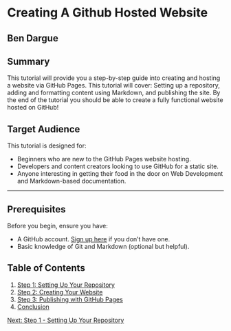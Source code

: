 # Creating A Github Hosted Website
## Ben Dargue

## Summary
This tutorial will provide you a step-by-step guide into creating and hosting a website via GitHub Pages. This tutorial will cover: Setting up a repository, adding and formatting content using Markdown, and publishing the site. By the end of the tutorial you should be able to create a fully functional website hosted on GitHub!

## Target Audience
This tutorial is designed for:
- Beginners who are new to the GitHub Pages website hosting.
- Developers and content creators looking to use GitHub for a static site.
- Anyone interesting in getting their food in the door on Web Development and Markdown-based documentation.

---

## Prerequisites
Before you begin, ensure you have:
- A GitHub account. [Sign up here](https://github.com/join) if you don’t have one.
- Basic knowledge of Git and Markdown (optional but helpful).

## Table of Contents
1. [Step 1: Setting Up Your Repository](Step_One.md)
2. [Step 2: Creating Your Website](Step_Two.md)
3. [Step 3: Publishing with GitHub Pages](Step_Three.md)
4. [Conclusion](Conclusion.md)

[Next: Step 1 - Setting Up Your Repository](Step_One.md)

